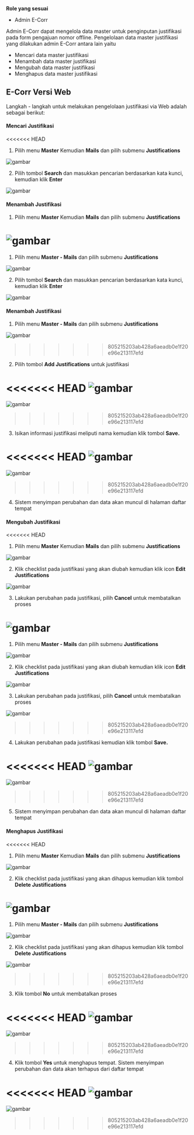 **Role yang sesuai**

- Admin E-Corr

Admin E-Corr dapat mengelola data master untuk penginputan justifikasi pada form pengajuan nomor offline. Pengelolaan data master justifikasi yang dilakukan admin E-Corr antara lain yaitu

- Mencari data master justifikasi
- Menambah data master justifikasi
- Mengubah data master justifikasi
- Menghapus data master justifikasi

## **E-Corr Versi Web**

Langkah - langkah untuk melakukan pengelolaan justifikasi via Web adalah sebagai berikut:

#### **Mencari Justifikasi**

<<<<<<< HEAD
1.    Pilih menu **Master** Kemudian **Mails** dan pilih submenu **Justifications**

![gambar](DataMaster/SC_DataMaster/DM13.jpg)

2.    Pilih tombol **Search** dan masukkan pencarian berdasarkan kata kunci, kemudian klik **Enter**

![gambar](DataMaster/SC_DataMaster/DM14.jpg)

#### **Menambah Justifikasi**

1.    Pilih menu **Master** Kemudian **Mails** dan pilih submenu **Justifications**

![gambar](DataMaster/SC_DataMaster/DM13.jpg)
=======
1.    Pilih menu **Master - Mails** dan pilih submenu **Justifications**

![gambar](DataMaster/SC_DataMaster/DM14.png)

2.    Pilih tombol **Search** dan masukkan pencarian berdasarkan kata kunci, kemudian klik **Enter**

![gambar](DataMaster/SC_DataMaster/DM15.png)

#### **Menambah Justifikasi**

1.    Pilih menu **Master - Mails** dan pilih submenu **Justifications**

![gambar](DataMaster/SC_DataMaster/DM14.png)
>>>>>>> 805215203ab428a6aeadb0e1f20e96e213117efd

2.    Pilih tombol **Add Justifications** untuk justifikasi

<<<<<<< HEAD
![gambar](DataMaster/SC_DataMaster/DM15.jpg)
=======
![gambar](DataMaster/SC_DataMaster/DM16.png)
>>>>>>> 805215203ab428a6aeadb0e1f20e96e213117efd

3.    Isikan informasi justifikasi meliputi nama kemudian klik tombol **Save.**

<<<<<<< HEAD
![gambar](DataMaster/SC_DataMaster/DM16.jpg)
=======
![gambar](DataMaster/SC_DataMaster/DM17.png)
>>>>>>> 805215203ab428a6aeadb0e1f20e96e213117efd

4.    Sistem menyimpan perubahan dan data akan muncul di halaman daftar tempat


#### **Mengubah Justifikasi**

<<<<<<< HEAD
1.    Pilih menu **Master** Kemudian **Mails** dan pilih submenu **Justifications**

![gambar](DataMaster/SC_DataMaster/DM13.jpg)

2.    Klik checklist pada justifikasi yang akan diubah kemudian klik icon **Edit Justifications**

![gambar](DataMaster/SC_DataMaster/DM17.jpg)

3.    Lakukan perubahan pada justifikasi, pilih **Cancel** untuk membatalkan proses

![gambar](DataMaster/SC_DataMaster/DM19.jpg)
=======
1.    Pilih menu **Master - Mails** dan pilih submenu **Justifications**

![gambar](DataMaster/SC_DataMaster/DM14.png)

2.    Klik checklist pada justifikasi yang akan diubah kemudian klik icon **Edit Justifications**

![gambar](DataMaster/SC_DataMaster/DM18.png)

3.    Lakukan perubahan pada justifikasi, pilih **Cancel** untuk membatalkan proses

![gambar](DataMaster/SC_DataMaster/DM119.png)
>>>>>>> 805215203ab428a6aeadb0e1f20e96e213117efd

4.    Lakukan perubahan pada justifikasi kemudian klik tombol **Save.**

<<<<<<< HEAD
![gambar](DataMaster/SC_DataMaster/DM19.jpg)
=======
![gambar](DataMaster/SC_DataMaster/DM120.png)
>>>>>>> 805215203ab428a6aeadb0e1f20e96e213117efd

5.    Sistem menyimpan perubahan dan data akan muncul di halaman daftar tempat


#### **Menghapus Justifikasi**

<<<<<<< HEAD

1.    Pilih menu **Master** Kemudian **Mails** dan pilih submenu **Justifications**

![gambar](DataMaster/SC_DataMaster/DM13.jpg)

2.    Klik checklist pada justifikasi yang akan dihapus kemudian klik tombol **Delete Justifications**

![gambar](DataMaster/SC_DataMaster/DM17.jpg)
=======
1.    Pilih menu **Master - Mails** dan pilih submenu **Justifications**

![gambar](DataMaster/SC_DataMaster/DM14.png)

2.    Klik checklist pada justifikasi yang akan dihapus kemudian klik tombol **Delete Justifications**

![gambar](DataMaster/SC_DataMaster/DM21.png)
>>>>>>> 805215203ab428a6aeadb0e1f20e96e213117efd

3.    Klik tombol **No** untuk membatalkan proses

<<<<<<< HEAD
![gambar](DataMaster/SC_DataMaster/Dm20.jpg)
=======
![gambar](DataMaster/SC_DataMaster/DM22.png)
>>>>>>> 805215203ab428a6aeadb0e1f20e96e213117efd

4.    Klik tombol **Yes** untuk menghapus tempat. Sistem menyimpan perubahan dan data akan terhapus dari daftar tempat

<<<<<<< HEAD
![gambar](DataMaster/SC_DataMaster/DM21.jpg)
=======
![gambar](DataMaster/SC_DataMaster/DM23.png)
>>>>>>> 805215203ab428a6aeadb0e1f20e96e213117efd
